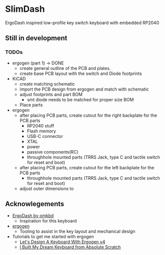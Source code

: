 # SlimDash

ErgoDash inspired low-profile key switch keyboard with embedded RP2040

## Still in development

### TODOs

* ergogen (part 1) → DONE
  * create general outline of the PCB and plates.
  * create base PCB layout with the switch and Diode footprints
* KiCAD
  * create matching schematic
  * import the PCB design from ergogen and match with schematic
  * adjust footprints and part BOM
    * smt diode needs to be matched for proper size BOM
  * Place parts
* ergogen
  * after placing PCB parts, create cutout for the right backplate for the PCB parts
    * RP2040 stuff
    * Flash memory
    * USB-C connector
    * XTAL
    * power
    * passive components(RC)
    * throughhole mounted parts (TRRS Jack, type C and tactile switch for reset
      and boot)
  * after placing PCB parts, create cutout for the left backplate for the PCB parts
    * throughhole mounted parts (TRRS Jack, type C and tactile switch for reset
      and boot)
  * adjust outer dimensions to

## Acknowlegements

* [ErgoDash by omkbd](https://github.com/omkbd/ErgoDash)
  * Inspiration for this keyboard
* [ergogen](https://github.com/ergogen/ergogen)
  * Tooling to assist in the key layout and mechanical design
* Tutorials to get me started with ergogen
  * [Let's Design A Keyboard With Ergogen v4](https://flatfootfox.com/ergogen-part2-outlines/)
  * [I Built My Dream Keyboard from Absolute Scratch](https://www.youtube.com/watch?v=7UXsD7nSfDY)
